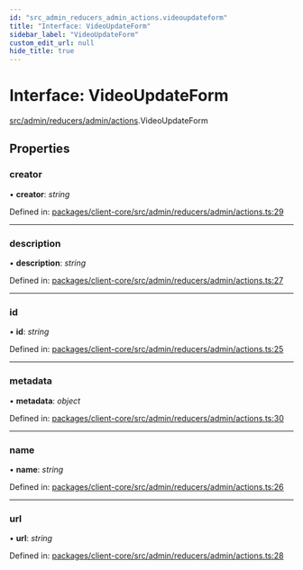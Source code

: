 ```yaml
---
id: "src_admin_reducers_admin_actions.videoupdateform"
title: "Interface: VideoUpdateForm"
sidebar_label: "VideoUpdateForm"
custom_edit_url: null
hide_title: true
---
```


# Interface: VideoUpdateForm

[src/admin/reducers/admin/actions](../modules/src_admin_reducers_admin_actions.md).VideoUpdateForm

## Properties

### creator

• **creator**: *string*

Defined in: [packages/client-core/src/admin/reducers/admin/actions.ts:29](https://github.com/xr3ngine/xr3ngine/blob/716a06460/packages/client-core/src/admin/reducers/admin/actions.ts#L29)

___

### description

• **description**: *string*

Defined in: [packages/client-core/src/admin/reducers/admin/actions.ts:27](https://github.com/xr3ngine/xr3ngine/blob/716a06460/packages/client-core/src/admin/reducers/admin/actions.ts#L27)

___

### id

• **id**: *string*

Defined in: [packages/client-core/src/admin/reducers/admin/actions.ts:25](https://github.com/xr3ngine/xr3ngine/blob/716a06460/packages/client-core/src/admin/reducers/admin/actions.ts#L25)

___

### metadata

• **metadata**: *object*

Defined in: [packages/client-core/src/admin/reducers/admin/actions.ts:30](https://github.com/xr3ngine/xr3ngine/blob/716a06460/packages/client-core/src/admin/reducers/admin/actions.ts#L30)

___

### name

• **name**: *string*

Defined in: [packages/client-core/src/admin/reducers/admin/actions.ts:26](https://github.com/xr3ngine/xr3ngine/blob/716a06460/packages/client-core/src/admin/reducers/admin/actions.ts#L26)

___

### url

• **url**: *string*

Defined in: [packages/client-core/src/admin/reducers/admin/actions.ts:28](https://github.com/xr3ngine/xr3ngine/blob/716a06460/packages/client-core/src/admin/reducers/admin/actions.ts#L28)
